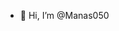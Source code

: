 - 👋 Hi, I’m @Manas050

<!---
Manas050/Manas050 is a ✨ special ✨ repository because its `README.md` (this file) appears on your GitHub profile.
You can click the Preview link to take a look at your changes.
--->
